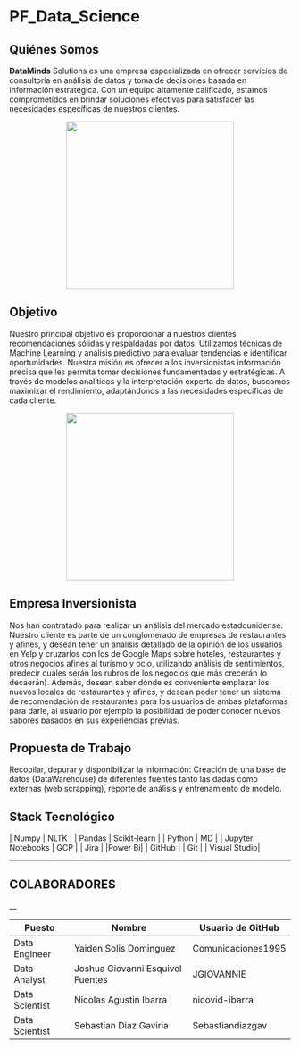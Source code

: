 # PF_Data_Science



## Quiénes Somos

**DataMinds** Solutions es una empresa especializada en ofrecer servicios de consultoría en análisis de datos y toma de decisiones basada en información estratégica. Con un equipo altamente calificado, estamos comprometidos en brindar soluciones efectivas para satisfacer las necesidades específicas de nuestros clientes.

<p align="center">
  <img src="https://cdn.futura-sciences.com/buildsv6/images/wide1920/9/5/0/950321c11d_50173256_data-science-1.jpg" width="300"/>
</p>

## Objetivo

Nuestro principal objetivo es proporcionar a nuestros clientes recomendaciones sólidas y respaldadas por datos. Utilizamos técnicas de Machine Learning y análisis predictivo para evaluar tendencias e identificar oportunidades. Nuestra misión es ofrecer a los inversionistas información precisa que les permita tomar decisiones fundamentadas y estratégicas. A través de modelos analíticos y la interpretación experta de datos, buscamos maximizar el rendimiento, adaptándonos a las necesidades específicas de cada cliente.

<p align="center">
  <img src="https://th.bing.com/th/id/OIP.OCvrb6WvDfszLRgPQbuFtAHaGt?rs=1&pid=ImgDetMain" width="300"/>
</p>


## Empresa Inversionista

Nos han contratado para realizar un análisis del mercado estadounidense. Nuestro cliente es parte de un conglomerado de empresas de restaurantes y afines, y desean tener un análisis detallado de la opinión de los usuarios en Yelp y cruzarlos con los de Google Maps sobre hoteles, restaurantes y otros negocios afines al turismo y ocio, utilizando análisis de sentimientos, predecir cuáles serán los rubros de los negocios que más crecerán (o decaerán). Además, desean saber dónde es conveniente emplazar los nuevos locales de restaurantes y afines, y desean poder tener un sistema de recomendación de restaurantes para los usuarios de ambas plataformas para darle, al usuario por ejemplo la posibilidad de poder conocer nuevos sabores basados en sus experiencias previas.

## Propuesta de Trabajo

Recopilar, depurar y disponibilizar la información: Creación de una base de datos (DataWarehouse) de diferentes fuentes tanto las dadas como externas (web scrapping), reporte de análisis y entrenamiento de modelo.

## Stack Tecnológico

| Numpy | NLTK |
| Pandas | Scikit-learn |
| Python | MD |
| Jupyter Notebooks | GCP | 
| Jira | 
|Power Bi|
| GitHub |
| Git |
| Visual Studio| 

___
## COLABORADORES 

__

| Puesto | Nombre | Usuario de GitHub |
| ------ | ------ | ----------------- |
| Data Engineer | Yaiden Solis Dominguez | Comunicaciones1995 |
| Data Analyst | Joshua Giovanni Esquivel Fuentes | JGIOVANNIE |
| Data Scientist | Nicolas Agustin Ibarra | nicovid-ibarra |
| Data Scientist | Sebastian Diaz Gaviria | Sebastiandiazgav |






